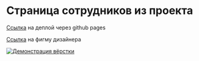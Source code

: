 # Страница сотрудников из проекта

[Ссылка](https://danrayss.github.io/employees_page/) на деплой через github pages <br>

[Ссылка](https://www.figma.com/file/Kjooa95VD919LN94GU3nPG/PersonnelManagement?type=design&node-id=37-2820&t=txGmKsz9sNMWOD2p-4) на фигму дизайнера

[![Демонстрация вёрстки](https://i.postimg.cc/3W5Jcmkh/image.png "Демонстрация вёрстки")](https://youtu.be/Zv11NeJ3Lzc)
